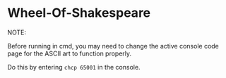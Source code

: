 # Wheel-Of-Shakespeare

NOTE:


Before running in cmd, you may need to change the active console code page for the ASCII art to function properly.


Do this by entering ```chcp 65001``` in the console.
